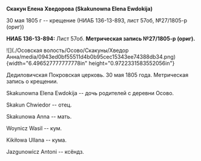 **Скакун Елена Хведорова (Skakunowna Elena Ewdokija)**

30 мая 1805 г -- крещение (НИАБ 136-13-893, лист 57об, №27/1805-р
(ориг))

**НИАБ 136-13-894:** Лист 57об. **Метрическая запись №27/1805-р
(ориг).**

![](./Осовская волость/Осово/Скакуны/Хведор Анна/media/0943ed0bf55511d4b0b95cec15343ee74388db34.png){width="6.496527777777778in"
height="0.9722331583552056in"}

Дедиловичская Покровская церковь. 30 мая 1805 года. Метрическая запись о
крещении.

Skakunowna Elena Ewdokija -- дочь родителей с деревни Осовo.

Skakun Chwiedor -- отец.

Skakunowa Anna -- мать.

Woynicz Wasil -- кум.

Kikiłowa Ullana -- кума.

Jazgunowicz Antoni -- ксёндз.
